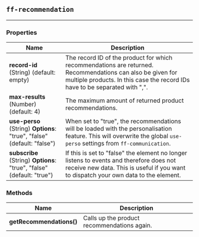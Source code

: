 ## `ff-recommendation`
___
### Properties
| Name | Description |
| ---- | ----------- |
| **record-id** (String) (default: empty) | The record ID of the product for which recommendations are returned. Recommendations can also be given for multiple products. In this case the record IDs have to be separated with ",". |
| **max-results** (Number) (default: 4) | The maximum amount of returned product recommendations. |
| **use-perso** (String) **Options**: "true", "false" (default: "false") | When set to "true", the recommendations will be loaded with the personalisation feature. This will overwrite the global `use-perso` settings from `ff-communication`. |
| **subscribe** (String) **Options**: "true", "false" (default: "true") |  If this is set to "false" the element no longer listens to events and therefore does not receive new data. This is useful if you want to dispatch your own data to the element. |

### Methods
| Name | Description |
| ---- | ----------- |
| **getRecommendations()** | Calls up the product recommendations again. |